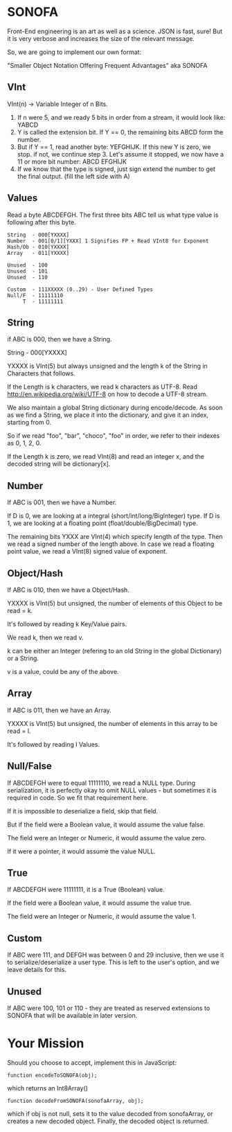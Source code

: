 SONOFA
=======

Front-End engineering is an art as well as a science. JSON is fast, sure!
But it is very verbose and increases the size of the relevant message.

So, we are going to implement our own format:

"Smaller Object Notation Offering Frequent Advantages" aka SONOFA

VInt
----

VInt(n) -> Variable Integer of n Bits.

1. If n were 5, and we ready 5 bits in order from a stream, it would
   look like: YABCD
2. Y is called the extension bit. If Y == 0, the remaining bits ABCD
    form the number. 
3. But if Y == 1, read another byte: YEFGHIJK. If this new Y is zero, we stop.
   if not, we continue step 3. Let's assume it stopped, we now have a 11 or more
   bit number: ABCD EFGHIJK
4. If we know that the type is signed, just sign extend the number to get the
   final output. (fill the left side with A)

Values
------

Read a byte ABCDEFGH. The first three bits ABC tell us what type value is
following after this byte.

    String  - 000[YXXXX]
    Number  - 001[0/1][YXXX] 1 Signifies FP + Read VInt8 for Exponent
    Hash/Ob - 010[YXXXX]
    Array   - 011[YXXXX]
    
    Unused  - 100 
    Unused  - 101
    Unused  - 110
    
    Custom  - 111XXXXX (0..29) - User Defined Types
    Null/F  - 11111110
         T  - 11111111

String
------

if ABC is 000, then we have a String.

String  - 000[YXXXX]

YXXXX is VInt(5) but always unsigned and the length k
of the String in Characters that follows.

If the Length is k characters, we read k characters as UTF-8. 
Read http://en.wikipedia.org/wiki/UTF-8 on how to decode a UTF-8
stream.

We also maintain a global String dictionary during encode/decode.
As soon as we find a String, we place it into the dictionary, and give it 
an index, starting from 0.

So if we read "foo", "bar", "choco", "foo" in order, we refer to
their indexes as 0, 1, 2, 0.

If the Length k is zero, we read VInt(8) and read an integer x,
and the decoded string will be dictionary[x].

Number
------

If ABC is 001, then we have a Number. 

If D is 0, we are looking at a integral (short/int/long/BigInteger) type.
If D is 1, we are looking at a floating point (float/double/BigDecimal) type.

The remaining bits YXXX are VInt(4) which specify length of the
type. 
Then we read a signed number of the length above.
In case we read a floating point value, we read a VInt(8) signed value
of exponent.

Object/Hash
------------

If ABC is 010, then we have a Object/Hash.

YXXXX is VInt(5) but unsigned, the number of
elements of this Object to be read = k.

It's followed by reading k Key/Value pairs.

We read k, then we read v.

k can be either an Integer (refering to an old String in the global
Dictionary) or a String.

v is a value, could be any of the above.

Array
-----

If ABC is 011, then we have an Array.

YXXXX is VInt(5) but unsigned, the number of
elements in this array to be read = l.

It's followed by reading l Values.

Null/False
----------

If ABCDEFGH were to equal 11111110, we read a NULL type. During
serialization, it is perfectly okay to omit NULL values - but
sometimes it is required in code. So we fit that requirement here.

If it is impossible to deserialize a field, skip that field.

But if the field were a Boolean value, it would assume the
value false.

The field were an Integer or Numeric, it would assume
the value zero.

If it were a pointer, it would assume the value NULL.

True
----

If ABCDEFGH were 11111111, it is a True (Boolean) value.

If the field were a Boolean value, it would assume the
value true.

The field were an Integer or Numeric, it would assume
the value 1.

Custom
------

If ABC were 111, and DEFGH was between 0 and 29 inclusive, then
we use it to serialize/deserialize a user type. This is left to
the user's option, and we leave details for this.

Unused
------

If ABC were 100, 101 or 110 - they are treated as reserved extensions
to SONOFA that will be available in later version.

Your Mission
============

Should you choose to accept, implement this in JavaScript:

    function encodeToSONOFA(obj);

which returns an Int8Array()

    function decodeFromSONOFA(sonofaArray, obj);

which if obj is not null, sets it to the value decoded from sonofaArray, or
creates a new decoded object. Finally, the decoded object is returned.
